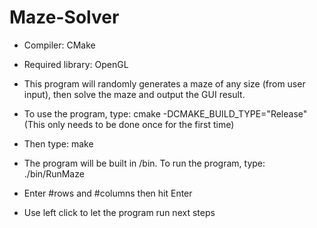 # Maze-Solver

- Compiler: CMake
- Required library: OpenGL

- This program will randomly generates a maze of any size (from user input), then solve the maze and output the GUI result.

- To use the program, type: cmake -DCMAKE_BUILD_TYPE="Release" (This only needs to be done once for the first time)
- Then type: make
- The program will be built in /bin. To run the program, type: ./bin/RunMaze
- Enter #rows and #columns then hit Enter
- Use left click to let the program run next steps
